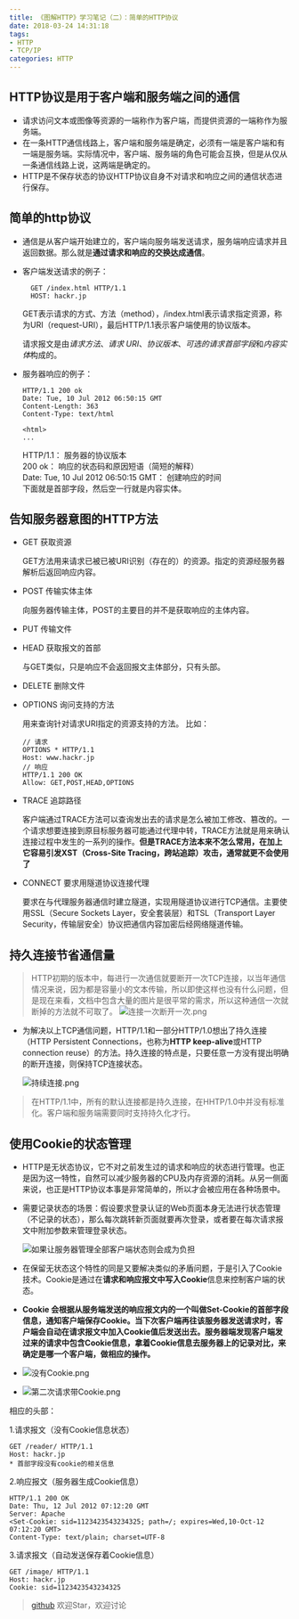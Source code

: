 ```yaml
---
title: 《图解HTTP》学习笔记（二）：简单的HTTP协议
date: 2018-03-24 14:31:18
tags:
- HTTP
- TCP/IP
categories: HTTP
---
```


## HTTP协议是用于客户端和服务端之间的通信
- 请求访问文本或图像等资源的一端称作为客户端，而提供资源的一端称作为服务端。
- 在一条HTTP通信线路上，客户端和服务端是确定，必须有一端是客户端和有一端是服务端。实际情况中，客户端、服务端的角色可能会互换，但是从仅从一条通信线路上说，这两端是确定的。
- HTTP是不保存状态的协议HTTP协议自身不对请求和响应之间的通信状态进行保存。
<!-- more -->
## 简单的http协议

- 通信是从客户端开始建立的，客户端向服务端发送请求，服务端响应请求并且返回数据。那么就是**通过请求和响应的交换达成通信**。
- 客户端发送请求的例子：
  ``` 
    GET /index.html HTTP/1.1
    HOST: hackr.jp
  ```
  GET表示请求的方式、方法（method），/index.html表示请求指定资源，称为URI（request-URI），最后HTTP/1.1表示客户端使用的协议版本。

  请求报文是由*请求方法*、*请求 URI*、*协议版本*、*可选的请求首部字段*和*内容实体*构成的。
- 服务器响应的例子：
  ```
  HTTP/1.1 200 ok
  Date: Tue, 10 Jul 2012 06:50:15 GMT
  Content-Length: 363
  Content-Type: text/html

  <html>
  ...
  ```
  HTTP/1.1： 服务器的协议版本  
  200 ok： 响应的状态码和原因短语（简短的解释）  
  Date: Tue, 10 Jul 2012 06:50:15 GMT： 创建响应的时间  
  下面就是首部字段，然后空一行就是内容实体。

## 告知服务器意图的HTTP方法
- GET 获取资源
  
  GET方法用来请求已被已被URI识别（存在的）的资源。指定的资源经服务器解析后返回响应内容。
- POST 传输实体主体

  向服务器传输主体，POST的主要目的并不是获取响应的主体内容。

- PUT 传输文件

- HEAD 获取报文的首部

  与GET类似，只是响应不会返回报文主体部分，只有头部。

- DELETE 删除文件

- OPTIONS 询问支持的方法

  用来查询针对请求URI指定的资源支持的方法。
  比如：
  ```
  // 请求
  OPTIONS * HTTP/1.1
  Host: www.hackr.jp
  // 响应
  HTTP/1.1 200 OK
  Allow: GET,POST,HEAD,OPTIONS
  ```
- TRACE 追踪路径

  客户端通过TRACE方法可以查询发出去的请求是怎么被加工修改、篡改的。一个请求想要连接到原目标服务器可能通过代理中转，TRACE方法就是用来确认连接过程中发生的一系列的操作。**但是TRACE方法本来不怎么常用，在加上它容易引发XST（Cross-Site Tracing，跨站追踪）攻击，通常就更不会使用了**

- CONNECT 要求用隧道协议连接代理

  要求在与代理服务器通信时建立隧道，实现用隧道协议进行TCP通信。主要使用SSL（Secure Sockets Layer，安全套装层）和TSL（Transport Layer Security，传输层安全）协议把通信内容加密后经网络隧道传输。

## 持久连接节省通信量

> HTTP初期的版本中，每进行一次通信就要断开一次TCP连接，以当年通信情况来说，因为都是容量小的文本传输，所以即使这样也没有什么问题，但是现在来看，文档中包含大量的图片是很平常的需求，所以这种通信一次就断掉的方法就不可取了。
  ![连接一次断开一次.png](http://upload-images.jianshu.io/upload_images/4061613-5475b7563c95d190.png?imageMogr2/auto-orient/strip%7CimageView2/2/w/1240)


- 为解决以上TCP通信问题，HTTP/1.1和一部分HTTP/1.0想出了持久连接（HTTP Persistent Connections，也称为**HTTP keep-alive**或HTTP connection reuse）的方法。持久连接的特点是，只要任意一方没有提出明确的断开连接，则保持TCP连接状态。

    ![持续连接.png](http://upload-images.jianshu.io/upload_images/4061613-54b7485ece335706.png?imageMogr2/auto-orient/strip%7CimageView2/2/w/1240)


> 在HTTP/1.1中，所有的默认连接都是持久连接，在HHTP/1.0中并没有标准化。客户端和服务端需要同时支持持久化才行。

## 使用Cookie的状态管理

- HTTP是无状态协议，它不对之前发生过的请求和响应的状态进行管理。也正是因为这一特性，自然可以减少服务器的CPU及内存资源的消耗。从另一侧面来说，也正是HTTP协议本事是非常简单的，所以才会被应用在各种场景中。

- 需要记录状态的场景：假设要求登录认证的Web页面本身无法进行状态管理（不记录的状态），那么每次跳转新页面就要再次登录，或者要在每次请求报文中附加参数来管理登录状态。

   ![如果让服务器管理全部客户端状态则会成为负担](http://upload-images.jianshu.io/upload_images/4061613-aced9370e8db0a03.png?imageMogr2/auto-orient/strip%7CimageView2/2/w/1240)


- 在保留无状态这个特性的同是又要解决类似的矛盾问题，于是引入了Cookie技术。Cookie是通过在**请求和响应报文中写入Cookie**信息来控制客户端的状态。

- **Cookie 会根据从服务端发送的响应报文内的一个叫做Set-Cookie的首部字段信息，通知客户端保存Cookie。当下次客户端再往该服务器发送请求时，客户端会自动在请求报文中加入Cookie值后发送出去。服务器端发现客户端发过来的请求中包含Cookie信息，拿着Cookie信息去服务器上的记录对比，来确定是哪一个客户端，做相应的操作。**

 
-   ![没有Cookie.png](http://upload-images.jianshu.io/upload_images/4061613-b20afc3bdf94b335.png?imageMogr2/auto-orient/strip%7CimageView2/2/w/1240)
-   ![第二次请求带Cookie.png](http://upload-images.jianshu.io/upload_images/4061613-b392b8d06a86b03a.png?imageMogr2/auto-orient/strip%7CimageView2/2/w/1240)


  相应的头部：

  1.请求报文（没有Cookie信息状态）
  ```
  GET /reader/ HTTP/1.1
  Host: hackr.jp
  * 首部字段没有cookie的相关信息
  ```
  2.响应报文（服务器生成Cookie信息）
  ```
  HTTP/1.1 200 OK
  Date: Thu, 12 Jul 2012 07:12:20 GMT
  Server: Apache
  <Set-Cookie: sid=1123423543234325; path=/; expires=Wed,10-Oct-12 07:12:20 GMT>
  Content-Type: text/plain; charset=UTF-8
  ```
  3.请求报文（自动发送保存着Cookie信息）
  ```
  GET /image/ HTTP/1.1
  Host: hackr.jp
  Cookie: sid=1123423543234325
  ```

> [github](https://github.com/zachrey/diagram-http) 欢迎Star，欢迎讨论